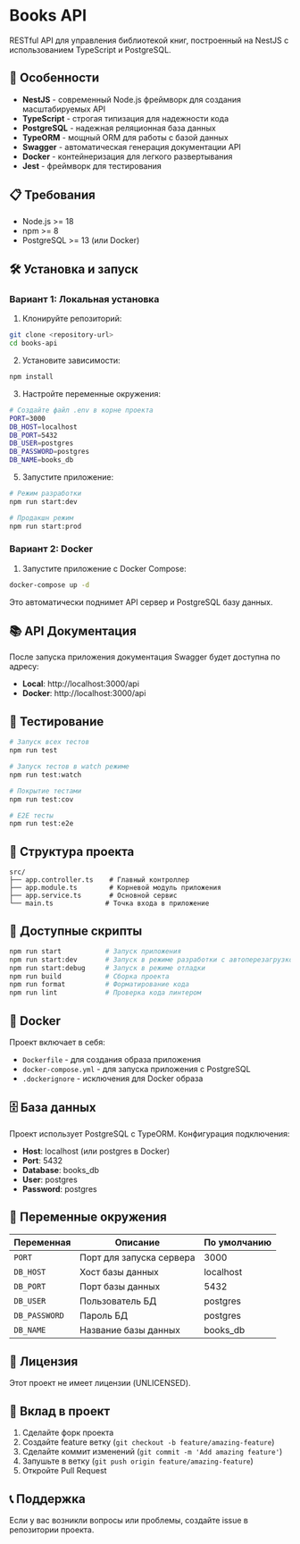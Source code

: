 # Books API

RESTful API для управления библиотекой книг, построенный на NestJS с использованием TypeScript и PostgreSQL.

## 🚀 Особенности

- **NestJS** - современный Node.js фреймворк для создания масштабируемых API
- **TypeScript** - строгая типизация для надежности кода
- **PostgreSQL** - надежная реляционная база данных
- **TypeORM** - мощный ORM для работы с базой данных
- **Swagger** - автоматическая генерация документации API
- **Docker** - контейнеризация для легкого развертывания
- **Jest** - фреймворк для тестирования

## 📋 Требования

- Node.js >= 18
- npm >= 8
- PostgreSQL >= 13 (или Docker)

## 🛠 Установка и запуск

### Вариант 1: Локальная установка

1. Клонируйте репозиторий:
```bash
git clone <repository-url>
cd books-api
```

2. Установите зависимости:
```bash
npm install
```

3. Настройте переменные окружения:
```bash
# Создайте файл .env в корне проекта
PORT=3000
DB_HOST=localhost
DB_PORT=5432
DB_USER=postgres
DB_PASSWORD=postgres
DB_NAME=books_db
```

5. Запустите приложение:
```bash
# Режим разработки
npm run start:dev

# Продакшн режим
npm run start:prod
```

### Вариант 2: Docker

1. Запустите приложение с Docker Compose:
```bash
docker-compose up -d
```

Это автоматически поднимет API сервер и PostgreSQL базу данных.

## 📚 API Документация

После запуска приложения документация Swagger будет доступна по адресу:
- **Local**: http://localhost:3000/api
- **Docker**: http://localhost:3000/api

## 🧪 Тестирование

```bash
# Запуск всех тестов
npm run test

# Запуск тестов в watch режиме
npm run test:watch

# Покрытие тестами
npm run test:cov

# E2E тесты
npm run test:e2e
```

## 📁 Структура проекта

```
src/
├── app.controller.ts    # Главный контроллер
├── app.module.ts        # Корневой модуль приложения
├── app.service.ts       # Основной сервис
└── main.ts             # Точка входа в приложение
```

## 🔧 Доступные скрипты

```bash
npm run start           # Запуск приложения
npm run start:dev       # Запуск в режиме разработки с автоперезагрузкой
npm run start:debug     # Запуск в режиме отладки
npm run build           # Сборка проекта
npm run format          # Форматирование кода
npm run lint            # Проверка кода линтером
```

## 🐳 Docker

Проект включает в себя:
- `Dockerfile` - для создания образа приложения
- `docker-compose.yml` - для запуска приложения с PostgreSQL
- `.dockerignore` - исключения для Docker образа

## 🗄 База данных

Проект использует PostgreSQL с TypeORM. Конфигурация подключения:
- **Host**: localhost (или postgres в Docker)
- **Port**: 5432
- **Database**: books_db
- **User**: postgres
- **Password**: postgres

## 🔐 Переменные окружения

| Переменная | Описание | По умолчанию |
|------------|----------|--------------|
| `PORT` | Порт для запуска сервера | 3000 |
| `DB_HOST` | Хост базы данных | localhost |
| `DB_PORT` | Порт базы данных | 5432 |
| `DB_USER` | Пользователь БД | postgres |
| `DB_PASSWORD` | Пароль БД | postgres |
| `DB_NAME` | Название базы данных | books_db |

## 📄 Лицензия

Этот проект не имеет лицензии (UNLICENSED).

## 🤝 Вклад в проект

1. Сделайте форк проекта
2. Создайте feature ветку (`git checkout -b feature/amazing-feature`)
3. Сделайте коммит изменений (`git commit -m 'Add amazing feature'`)
4. Запушьте в ветку (`git push origin feature/amazing-feature`)
5. Откройте Pull Request

## 📞 Поддержка

Если у вас возникли вопросы или проблемы, создайте issue в репозитории проекта.

